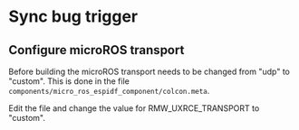 # Sync bug trigger

## Configure microROS transport
Before building the microROS transport needs to be changed from "udp" to "custom". This is done in the file `components/micro_ros_espidf_component/colcon.meta`.

Edit the file and change the value for RMW_UXRCE_TRANSPORT to "custom".
